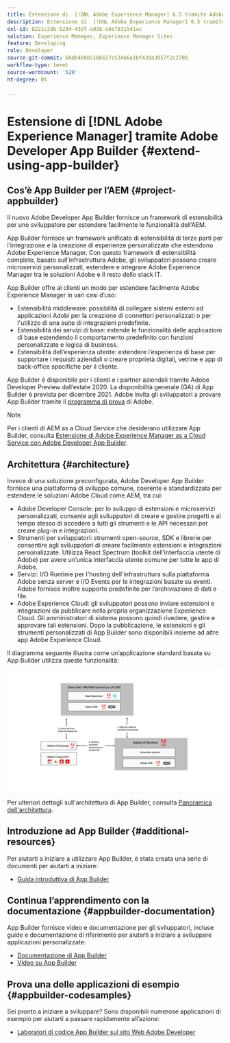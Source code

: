 ```yaml
---
title: Estensione di  [!DNL Adobe Experience Manager] 6.5 tramite Adobe Developer App Builder.
description: Estensione di  [!DNL Adobe Experience Manager] 6.5 tramite Adobe Developer App Builder.
exl-id: 8221c2db-82d4-43df-ad38-e8e7831541ac
solution: Experience Manager, Experience Manager Sites
feature: Developing
role: Developer
source-git-commit: 66db4b0b5106617c534b6e1bf428a3057f2c2708
workflow-type: tm+mt
source-wordcount: '520'
ht-degree: 0%

---
```


# Estensione di [!DNL Adobe Experience Manager] tramite Adobe Developer App Builder {#extend-using-app-builder}

## Cos’è App Builder per l’AEM {#project-appbuilder}

Il nuovo Adobe Developer App Builder fornisce un framework di estensibilità per uno sviluppatore per estendere facilmente le funzionalità dell’AEM.

App Builder fornisce un framework unificato di estensibilità di terze parti per l’integrazione e la creazione di esperienze personalizzate che estendono Adobe Experience Manager. Con questo framework di estensibilità completo, basato sull’infrastruttura Adobe, gli sviluppatori possono creare microservizi personalizzati, estendere e integrare Adobe Experience Manager tra le soluzioni Adobe e il resto dello stack IT.

App Builder offre ai clienti un modo per estendere facilmente Adobe Experience Manager in vari casi d’uso:

* Estensibilità middleware: possibilità di collegare sistemi esterni ad applicazioni Adobi per la creazione di connettori personalizzati o per l&#39;utilizzo di una suite di integrazioni predefinite.
* Estensibilità dei servizi di base: estende le funzionalità delle applicazioni di base estendendo il comportamento predefinito con funzioni personalizzate e logica di business.
* Estensibilità dell’esperienza utente: estendere l’esperienza di base per supportare i requisiti aziendali o creare proprietà digitali, vetrine e app di back-office specifiche per il cliente.

App Builder è disponibile per i clienti e i partner aziendali tramite Adobe Developer Preview dall’estate 2020. La disponibilità generale (GA) di App Builder è prevista per dicembre 2021. Adobe invita gli sviluppatori a provare App Builder tramite il [programma di prova](https://developer.adobe.com/app-builder/trial/) di Adobe.

>[!NOTE]
>
>Per i clienti di AEM as a Cloud Service che desiderano utilizzare App Builder, consulta [Estensione di Adobe Experience Manager as a Cloud Service con Adobe Developer App Builder](https://experienceleague.adobe.com/docs/experience-manager-65/developing/extending-aem/app-builder.html?lang=it).

## Architettura {#architecture}

Invece di una soluzione preconfigurata, Adobe Developer App Builder fornisce una piattaforma di sviluppo comune, coerente e standardizzata per estendere le soluzioni Adobe Cloud come AEM, tra cui:

* Adobe Developer Console: per lo sviluppo di estensioni e microservizi personalizzati, consente agli sviluppatori di creare e gestire progetti e al tempo stesso di accedere a tutti gli strumenti e le API necessari per creare plug-in e integrazioni.
* Strumenti per sviluppatori: strumenti open-source, SDK e librerie per consentire agli sviluppatori di creare facilmente estensioni e integrazioni personalizzate. Utilizza React Spectrum (toolkit dell’interfaccia utente di Adobe) per avere un’unica interfaccia utente comune per tutte le app di Adobe.
* Servizi: I/O Runtime per l&#39;hosting dell&#39;infrastruttura sulla piattaforma Adobe senza server e I/O Events per le integrazioni basate su eventi. Adobe fornisce inoltre supporto predefinito per l’archiviazione di dati e file.
* Adobe Experience Cloud: gli sviluppatori possono inviare estensioni e integrazioni da pubblicare nella propria organizzazione Experience Cloud. Gli amministratori di sistema possono quindi rivedere, gestire e approvare tali estensioni. Dopo la pubblicazione, le estensioni e gli strumenti personalizzati di App Builder sono disponibili insieme ad altre app Adobe Experience Cloud.

Il diagramma seguente illustra come un’applicazione standard basata su App Builder utilizza queste funzionalità:

![Architettura](assets/appbuilder-architecture.jpg)

Per ulteriori dettagli sull&#39;architettura di App Builder, consulta [Panoramica dell&#39;architettura](https://developer.adobe.com/app-builder/docs/guides/).

## Introduzione ad App Builder {#additional-resources}

Per aiutarti a iniziare a utilizzare App Builder, è stata creata una serie di documenti per aiutarti a iniziare:

* [Guida introduttiva di App Builder](https://developer.adobe.com/app-builder/docs/getting_started/)

## Continua l’apprendimento con la documentazione {#appbuilder-documentation}

App Builder fornisce video e documentazione per gli sviluppatori, incluse guide e documentazione di riferimento per aiutarti a iniziare a sviluppare applicazioni personalizzate:

* [Documentazione di App Builder](https://developer.adobe.com/app-builder/docs/overview/)
* [Video su App Builder](https://www.youtube.com/playlist?list=PLcVEYUqU7VRfDij-Jbjyw8S8EzW073F_o)

## Prova una delle applicazioni di esempio {#appbuilder-codesamples}

Sei pronto a iniziare a sviluppare? Sono disponibili numerose applicazioni di esempio per aiutarti a passare rapidamente all’azione:

* [Laboratori di codice App Builder sul sito Web Adobe Developer](https://developer.adobe.com/app-builder/docs/resources/)


